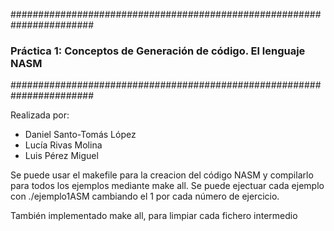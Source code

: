 #######################################################################
### Práctica 1: Conceptos de Generación de código. El lenguaje NASM ###
#######################################################################

Realizada por:
  - Daniel Santo-Tomás López
  - Lucía Rivas Molina
  - Luis Pérez Miguel

Se puede usar el makefile para la creacion del código NASM y compilarlo para
todos los ejemplos mediante make all.
Se puede ejectuar cada ejemplo con ./ejemplo1ASM cambiando el 1 por cada número
de ejercicio.

También implementado make all, para limpiar cada fichero intermedio

